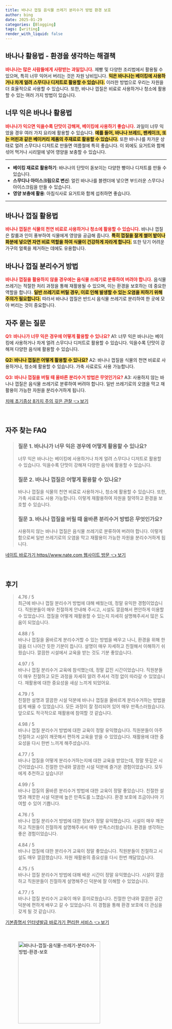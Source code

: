 ```yaml
---
title: 바나나 껍질 음식물 쓰레기 분리수거 방법 환경 보호
author: bing
date: 2025-01-29
categories: [Blogging]
tags: [writing]
render_with_liquid: false
---
```



<h2 id='바나나_활용법'>바나나 활용법 - 환경을 생각하는 해결책</h2>

<p><b><span style="color: #ee2323;">바나나는 많은 사람들에게 사랑받는 과일입니다.</span></b> 제빵 및 다양한 조리법에서 활용될 수 있으며, 특히 너무 익어서 버리는 것은 자원 낭비입니다. <b><span style="background-color: #ffe066;">익은 바나나는 베이킹에 사용하거나 차게 얼려 스무디나 디저트로 활용할 수 있습니다.</span></b> 이러한 방법으로 우리는 자원을 더 효율적으로 사용할 수 있습니다. 또한, 바나나 껍질은 비료로 사용하거나 청소에 활용할 수 있는 여러 가지 방법이 있습니다.</p>

<h2 id='너무_익은_바나나_활용법'>너무 익은 바나나 활용법</h2>

<p><b><span style="color: #ee2323;">바나나가 익으면 익을수록 단맛이 강해져, 베이킹에 사용하기 좋습니다.</span></b> 과일이 너무 익었을 경우 여러 가지 요리에 활용할 수 있습니다. <b><span style="background-color: #ffe066;">예를 들어, 바나나 브레드, 팬케이크, 또는 머핀과 같은 베이커리 제품의 주재료로 활용할 수 있습니다.</span></b> 또한 바나나를 차가운 상태로 얼려 스무디나 디저트로 만들면 여름철에 특히 좋습니다. 이 외에도 요거트와 함께 섞어 먹거나 시리얼에 넣어 영양을 보충할 수 있습니다.</p>

<hr />

<ul>
    <li><b>베이킹 재료로 활용하기</b>: 바나나의 단맛이 돋보이는 다양한 빵이나 디저트를 만들 수 있습니다.</li>
    <li><b>스무디나 아이스크림으로 변신</b>: 얼린 바나나를 블렌더에 넣으면 부드러운 스무디나 아이스크림을 만들 수 있습니다.</li>
    <li><b>영양 보충에 활용</b>: 아침식사로 요거트와 함께 섭취하면 좋습니다.</li>
</ul>

<hr />

<h2 id='바나나_껍질_활용법'>바나나 껍질 활용법</h2>

<p><b><span style="color: #ee2323;">바나나 껍질은 식물의 천연 비료로 사용하거나 청소에 활용할 수 있습니다.</span></b> 바나나 껍질은 칼륨과 인이 풍부하여 식물에게 영양을 공급해 줍니다. <b><span style="background-color: #ffe066;">특히 껍질을 잘게 썰어 밭이나 화분에 넣으면 자연 비료 역할을 하여 식물이 건강하게 자라게 합니다.</span></b> 또한 닦기 어려운 가구의 얼룩을 제거하는 데에도 유용합니다.</p>

<h2 id='바나나_껍질_분리수거_방법'>바나나 껍질 분리수거 방법</h2>

<p><b><span style="color: #ee2323;">바나나 껍질을 활용하지 않을 경우에는 음식물 쓰레기로 분류하여 버려야 합니다.</span></b> 음식물 쓰레기는 적절한 처리 과정을 통해 재활용될 수 있으며, 이는 환경을 보호하는 데 중요한 역할을 합니다. <b><span style="background-color: #ffe066;">일반 쓰레기로 버릴 경우, 이로 인해 발생할 수 있는 오염을 피하기 위해 주의가 필요합니다.</span></b> 따라서 바나나 껍질은 반드시 음식물 쓰레기로 분리하여 한 곳에 모아 버리는 것이 중요합니다.</p>

<h2 id='자주_묻는_질문'>자주 묻는 질문</h2>

<p><b><span style="color: #ee2323;">Q1: 바나나가 너무 익은 경우에 어떻게 활용할 수 있나요?</span></b> A1: 너무 익은 바나나는 베이킹에 사용하거나 차게 얼려 스무디나 디저트로 활용할 수 있습니다. 익을수록 단맛이 강해져 다양한 음식에 활용할 수 있습니다.</p>

<p><b><span style="background-color: #ffe066;">Q2: 바나나 껍질은 어떻게 활용할 수 있나요?</span></b> A2: 바나나 껍질을 식물의 천연 비료로 사용하거나, 청소에 활용할 수 있습니다. 가축 사료로도 사용 가능합니다.</p>

<p><b><span style="color: #ee2323;">Q3: 바나나 껍질을 버릴 때 올바른 분리수거 방법은 무엇인가요?</span></b> A3: 사용하지 않는 바나나 껍질은 음식물 쓰레기로 분류하여 버려야 합니다. 일반 쓰레기로의 오염을 막고 재활용이 가능한 자원을 분리수거하게 됩니다.</p>


<p><a class="click-button" title="치매 초기증상 8가지 주의 깊은 관찰" href="https://aptwhite.github.io/posts/%EC%B9%98%EB%A7%A4-%EC%B4%88%EA%B8%B0%EC%A6%9D%EC%83%81-8%EA%B0%80%EC%A7%80-%EC%A3%BC%EC%9D%98-%EA%B9%8A%EC%9D%80-%EA%B4%80%EC%B0%B0/" rel="dofollow">치매 초기증상 8가지 주의 깊은 관찰 👈 보기</a></p><br>
<h2 id='자주_찾는_FAQ'>자주 찾는 FAQ</h2>
<div itemscope="" itemtype="https://schema.org/FAQPage"> 
<blockquote> 
<div itemscope="" itemprop="mainEntity" itemtype="https://schema.org/Question"> 
<h3 itemprop="name">질문 1. 바나나가 너무 익은 경우에 어떻게 활용할 수 있나요?</h3> 
<div itemscope="" itemprop="acceptedAnswer" itemtype="https://schema.org/Answer"> 
<span itemprop="text"> 
<p>너무 익은 바나나는 베이킹에 사용하거나 차게 얼려 스무디나 디저트로 활용할 수 있습니다. 익을수록 단맛이 강해져 다양한 음식에 활용할 수 있습니다.</p> 
</span> 
</div> 
</div> 

<div itemscope="" itemprop="mainEntity" itemtype="https://schema.org/Question"> 
<h3 itemprop="name">질문 2. 바나나 껍질은 어떻게 활용할 수 있나요?</h3> 
<div itemscope="" itemprop="acceptedAnswer" itemtype="https://schema.org/Answer"> 
<span itemprop="text"> 
<p>바나나 껍질을 식물의 천연 비료로 사용하거나, 청소에 활용할 수 있습니다. 또한, 가축 사료로도 사용 가능합니다. 이렇게 재활용하여 자원을 절약하고 환경을 보호할 수 있습니다.</p> 
</span> 
</div> 
</div> 

<div itemscope="" itemprop="mainEntity" itemtype="https://schema.org/Question"> 
<h3 itemprop="name">질문 3. 바나나 껍질을 버릴 때 올바른 분리수거 방법은 무엇인가요?</h3> 
<div itemscope="" itemprop="acceptedAnswer" itemtype="https://schema.org/Answer"> 
<span itemprop="text"> 
<p>사용하지 않는 바나나 껍질은 음식물 쓰레기로 분류하여 버려야 합니다. 이렇게 함으로써 일반 쓰레기로의 오염을 막고 재활용이 가능한 자원을 분리수거하게 됩니다.</p> 
</span> 
</div> 
</div> 
</blockquote> 
</div>
<p><a class="click-button" title="네이트 바로가기 https//www.nate.com 웹사이트 방문" href="https://aptwhite.github.io/posts/%EB%84%A4%EC%9D%B4%ED%8A%B8-%EB%B0%94%EB%A1%9C%EA%B0%80%EA%B8%B0-httpswww.nate.com-%EC%9B%B9%EC%82%AC%EC%9D%B4%ED%8A%B8-%EB%B0%A9%EB%AC%B8/" rel="dofollow">네이트 바로가기 https//www.nate.com 웹사이트 방문 👈 보기</a></p><br>
<h2 id='후기'>후기</h2>
<div itemscope itemtype="https://schema.org/Product">
  <blockquote>
  <div itemprop="review" itemscope itemtype="https://schema.org/Review">
      <div itemprop="reviewRating" itemscope itemtype="https://schema.org/Rating"> <span itemprop="ratingValue">4.76</span> / <span itemprop="bestRating">5</span> </div>
      <span itemprop="reviewBody">최근에 바나나 껍질 분리수거 방법에 대해 배웠는데, 정말 유익한 경험이었습니다. 직원분들이 매우 친절하게 안내해 주시고, 시설도 깔끔해서 편안하게 이용할 수 있었습니다. 껍질을 어떻게 재활용할 수 있는지 자세히 설명해주셔서 많은 도움이 되었습니다.</span>
  </div>
  <br>
  <div itemprop="review" itemscope itemtype="https://schema.org/Review">
      <div itemprop="reviewRating" itemscope itemtype="https://schema.org/Rating"> <span itemprop="ratingValue">4.88</span> / <span itemprop="bestRating">5</span> </div>
      <span itemprop="reviewBody">바나나 껍질을 올바르게 분리수거할 수 있는 방법을 배우고 나니, 환경을 위해 한 걸음 더 나아간 듯한 기분이 듭니다. 설명이 매우 자세하고 친절해서 이해하기 쉬웠습니다. 깔끔한 시설에서 교육을 받는 것도 기분 좋았습니다.</span>
  </div>
  <br>
  <div itemprop="review" itemscope itemtype="https://schema.org/Review">
      <div itemprop="reviewRating" itemscope itemtype="https://schema.org/Rating"> <span itemprop="ratingValue">4.97</span> / <span itemprop="bestRating">5</span> </div>
      <span itemprop="reviewBody">바나나 껍질 분리수거 교육에 참석했는데, 정말 값진 시간이었습니다. 직원분들이 매우 친절하고 모든 과정을 자세히 알려 주셔서 걱정 없이 따라갈 수 있었습니다. 재활용에 대한 중요성을 새삼 느끼게 되었어요.</span>
  </div>
  <br>
  <div itemprop="review" itemscope itemtype="https://schema.org/Review">
      <div itemprop="reviewRating" itemscope itemtype="https://schema.org/Rating"> <span itemprop="ratingValue">4.79</span> / <span itemprop="bestRating">5</span> </div>
      <span itemprop="reviewBody">친절한 설명과 깔끔한 시설 덕분에 바나나 껍질을 올바르게 분리수거하는 방법을 쉽게 배울 수 있었습니다. 모든 과정이 잘 정리되어 있어 매우 만족스러웠습니다. 앞으로도 적극적으로 재활용에 참여할 것 같습니다.</span>
  </div>
  <br>
  <div itemprop="review" itemscope itemtype="https://schema.org/Review">
      <div itemprop="reviewRating" itemscope itemtype="https://schema.org/Rating"> <span itemprop="ratingValue">4.98</span> / <span itemprop="bestRating">5</span> </div>
      <span itemprop="reviewBody">바나나 껍질 분리수거 방법에 대한 교육이 정말 유익했습니다. 직원분들이 아주 친절하고 시설이 깨끗해서 편하게 교육을 받을 수 있었습니다. 재활용에 대한 중요성을 다시 한번 느끼게 해주셨습니다.</span>
  </div>
  <br>
  <div itemprop="review" itemscope itemtype="https://schema.org/Review">
      <div itemprop="reviewRating" itemscope itemtype="https://schema.org/Rating"> <span itemprop="ratingValue">4.77</span> / <span itemprop="bestRating">5</span> </div>
      <span itemprop="reviewBody">바나나 껍질을 어떻게 분리수거하는지에 대한 교육을 받았는데, 정말 뜻깊은 시간이었습니다. 친절한 안내와 깔끔한 시설 덕분에 즐거운 경험이었습니다. 모두에게 추천하고 싶습니다!</span>
  </div>
  <br>
  <div itemprop="review" itemscope itemtype="https://schema.org/Review">
      <div itemprop="reviewRating" itemscope itemtype="https://schema.org/Rating"> <span itemprop="ratingValue">4.99</span> / <span itemprop="bestRating">5</span> </div>
      <span itemprop="reviewBody">바나나 껍질의 올바른 분리수거 방법에 대한 교육이 정말 좋았습니다. 친절한 설명과 깨끗한 시설 덕분에 높은 만족도를 느꼈습니다. 환경 보호에 조금이나마 기여할 수 있어 기쁩니다.</span>
  </div>
  <br>
  <div itemprop="review" itemscope itemtype="https://schema.org/Review">
      <div itemprop="reviewRating" itemscope itemtype="https://schema.org/Rating"> <span itemprop="ratingValue">4.76</span> / <span itemprop="bestRating">5</span> </div>
      <span itemprop="reviewBody">바나나 껍질 분리수거 방법에 대한 정보가 정말 유익했습니다. 시설이 매우 깨끗하고 직원들이 친절하게 설명해주셔서 매우 만족스러웠습니다. 환경을 생각하는 좋은 경험이었습니다.</span>
  </div>
  <br>
  <div itemprop="review" itemscope itemtype="https://schema.org/Review">
      <div itemprop="reviewRating" itemscope itemtype="https://schema.org/Rating"> <span itemprop="ratingValue">4.84</span> / <span itemprop="bestRating">5</span> </div>
      <span itemprop="reviewBody">바나나 껍질에 대한 분리수거 교육이 정말 좋았습니다. 직원분들이 친절하고 시설도 매우 깔끔했습니다. 자원 재활용의 중요성을 다시 한번 깨달았습니다.</span>
  </div>
  <br>
  <div itemprop="review" itemscope itemtype="https://schema.org/Review">
      <div itemprop="reviewRating" itemscope itemtype="https://schema.org/Rating"> <span itemprop="ratingValue">4.75</span> / <span itemprop="bestRating">5</span> </div>
      <span itemprop="reviewBody">바나나 껍질 분리수거 방법에 대해 배운 시간이 정말 유익했습니다. 시설이 깔끔하고 직원분들이 친절하게 설명해주신 덕분에 잘 이해할 수 있었습니다.</span>
  </div>
  <br>
  <div itemprop="review" itemscope itemtype="https://schema.org/Review">
      <div itemprop="reviewRating" itemscope itemtype="https://schema.org/Rating"> <span itemprop="ratingValue">4.77</span> / <span itemprop="bestRating">5</span> </div>
      <span itemprop="reviewBody">바나나 껍질 분리수거 교육이 매우 흥미로웠습니다. 친절한 안내와 깔끔한 공간 덕분에 편하게 배우고 갈 수 있었습니다. 이 경험을 통해 환경 보호에 더 관심을 갖게 될 것 같습니다.</span>
  </div>
  </blockquote>
</div>
<p><a class="click-button" title="기본증명서 인터넷발급 바로가기 편리한 서비스" href="https://aptwhite.github.io/posts/%EA%B8%B0%EB%B3%B8%EC%A6%9D%EB%AA%85%EC%84%9C-%EC%9D%B8%ED%84%B0%EB%84%B7%EB%B0%9C%EA%B8%89-%EB%B0%94%EB%A1%9C%EA%B0%80%EA%B8%B0-%ED%8E%B8%EB%A6%AC%ED%95%9C-%EC%84%9C%EB%B9%84%EC%8A%A4/" rel="dofollow">기본증명서 인터넷발급 바로가기 편리한 서비스 👈 보기</a></p><br>
<figure class="image"><img src="https://aptwhite.github.io/assets/img/thumbnail/바나나-껍질-음식물-쓰레기-분리수거-방법-환경-보호.webp" alt="바나나-껍질-음식물-쓰레기-분리수거-방법-환경-보호" width="256" height="256"></figure>